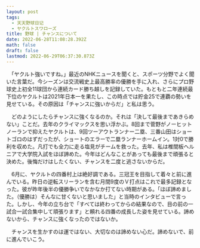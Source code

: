 ```yaml
---
layout: post
tags:
  - 天天野球日记
  - ヤクルトスワローズ
title: 野球 | チャンスについて
date: 2022-06-28T11:08:28.392Z
math: false
draft: false
lastmod: 2022-06-29T06:37:30.873Z
---
```


　「ヤクルト強いですね。」最近のNHKニュースを聞くと、スポーツ分野でよく聞いた言葉だ。今シーズンは交流戦史上最高勝率の優勝を手に入れ、さらにプロ野球史上初全11球団から連続カード勝ち越しを記録していた。もともと二年連続最下位のヤクルトは2021年日本一を果たし、この時点では貯金25で連覇の勢いを見せている。その原因は「チャンスに強いからだ」と私は思う。

　どのようにしたらチャンスに強くなるのか。それは「決して最後まであきらめない」ことだ。去年のクライマックスを思い浮かぶ。8回まで菅野がノーヒットノーランで抑えたヤクルトは、9回ツーアウトランナー二塁、三番山田はショートゴロのはずだったが、ショートのエラーで二塁ランナーホームイン。1対0で勝利を収めた。凡打でも全力に走る塩見がチームを救った。去年、私は椎間板ヘルニアで大学院入試をほぼ諦めた。今年はどんなことがあっても最後まで頑張ると決めた。後悔だけはしたくない、チャンスを二度と逃さないからだ。

　6月に、ヤクルトの四番村上は絶好調である。三冠王を目指して着々と前に進んでいる。昨日の逆転スリーランを含む月間9度のＶ打点はこれで最多記録となった。彼が昨年後半の優勝争いでなかなか打てない時期がある。「ほぼ諦めました。（優勝は）そんなに甘くないと思いました」と当時のインタビューで言った。しかし、今年の立ち台で「すべては終わってからの結果なので、目の前の一試合一試合集中して頑張ります」と頼れる四番の成長した姿を見せている。諦めないから、チャンスに強くなったのではないか。

　チャンスを生かすのは運ではない、大切なのは諦めない心だ。諦めないで、前に進んでいこう。
